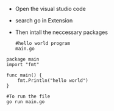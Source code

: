 - Open the visual studio code
- search go in Extension
- Then intall the neccessary packages

  ```
  #hello world program
  main.go
  ```

```
package main
import "fmt"

func main() {
	fmt.Println("hello world")
}
```

```
#To run the file
go run main.go
```

